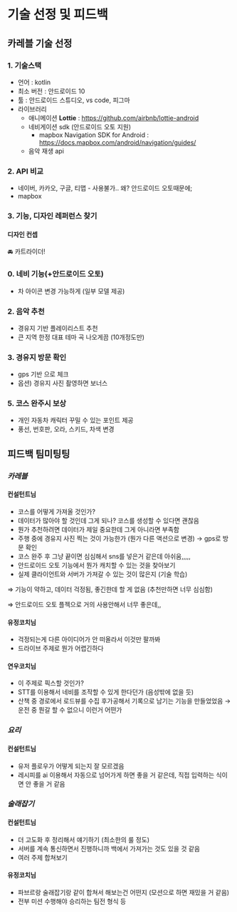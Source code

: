# 기술 선정 및 피드백

## 카레블 기술 선정

### 1. 기술스택

- 언어 : kotlin
- 최소 버전 : 안드로이드 10
- 툴 : 안드로이드 스튜디오, vs code, 피그마
- 라이브러리
    - 애니메이션 **Lottie** : https://github.com/airbnb/lottie-android
    - 네비게이션 sdk (안드로이드 오토 지원)
        - mapbox Navigation SDK for Android : https://docs.mapbox.com/android/navigation/guides/
    - 음악 재생 api

### 2. API 비교

- 네이버, 카카오, 구글, 티맵 - 사용불가.. 왜? 안드로이드 오토때문에;
- mapbox

### 3. 기능, 디자인 레퍼런스 찾기

#### 디자인 컨셉

🚘 카트라이더!

### 0. 네비 기능(+안드로이드 오토)

- 차 아이콘 변경 가능하게 (일부 모델 제공)

### 2. 음악 추천

- 경유지 기반 플레이리스트 추천
- 큰 지역 한정 대표 테마 곡 나오게끔 (10개정도만)

### 3. 경유지 방문 확인

- gps 기반 으로 체크
- 옵션) 경유지 사진 촬영하면 보너스

### 5. 코스 완주시 보상

- 개인 자동차 캐릭터 꾸밀 수 있는 포인트 제공
- 풍선, 번호판, 오라, 스키드, 차색 변경


## 피드백 팀미팅팅
### *카레블*

#### 컨설턴트님

- 코스를 어떻게 가져올 것인가?
- 데이터가 많아야 할 것인데 그게 되나? 코스를 생성할 수 있다면 괜찮음
- 뭔가 추천하려면 데이터가 제일 중요한데 그게 아니라면 부족함
- 주행 중에 경유지 사진 찍는 것이 가능한가 (뭔가 다른 액션으로 변경) → gps로 방문 확인
- 코스 완주 후 그냥 끝이면 심심해서 sns를 넣은거 같은데 아쉬움,,,,,
- 안드로이드 오토 기능에서 뭔가 캐치할 수 있는 것을 찾아보기
- 실제 클라이언트와 서버가 가져갈 수 있는 것이 많은지 (기술 학습)

⇒ 기능이 약하고, 데이터 걱정됨, 좋긴한데 할 게 없음 (추천만하면 너무 심심함)

⇒ 안드로이드 오토 플젝으로 거의 사용안해서 너무 좋은데,, 

#### 유정코치님

- 걱정되는게 다른 아이디어가 안 떠올라서 이것만 팔까봐
- 드라이브 주제로 뭔가 어렵긴하다

#### 연우코치님

- 이 주제로 픽스할 것인가?
- STT를 이용해서 네비를 조작할 수 있게 한다던가 (음성밖에 없을 듯)
- 산책 중 경로에서 로드뷰를 수집 후가공해서 기록으로 남기는 기능을 만들었었음
→ 운전 중 뭔갈 할 수 없으니 이런거 어떤가

### *요리*

#### 컨설턴트님

- 유저 플로우가 어떻게 되는지 잘 모르겠음
- 레시피를 ai 이용해서 자동으로 넘어가게 하면 좋을 거 같은데, 직접 입력하는 식이면 안 좋을 거 같음

### *술래잡기*

#### 컨설턴트님

- 더 고도화 후 정리해서 얘기하기 (최소한의 룰 정도)
- 서버를 계속 통신하면서 진행하니까 백에서 가져가는 것도 있을 것 같음
- 여러 주제 합쳐보기

#### 유정코치님

- 파브르랑 술래잡기랑 같이 합쳐서 해보는건 어떤지 (모션으로 하면 재밌을 거 같음)
- 전부 미션 수행해야 승리하는 팀전 형식 등